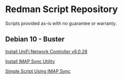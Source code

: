 # Redman Script Repository

Scripts provided as-is with no guarantee or warranty.

## Debian 10 - Buster

[Install UniFi Network Controller v6.0.28](https://raw.githubusercontent.com/kalebr3/script-repository/master/bash/unifi-network-controller/install-unifi-controller-6.0.28.sh)

[Install IMAP Sync Utility](https://raw.githubusercontent.com/kalebr3/script-repository/master/bash/imapsync/install-imapsync.sh)

[Simple Script Using IMAP Sync](https://raw.githubusercontent.com/kalebr3/script-repository/master/bash/imapsync/run-imapsync-simple.sh)
